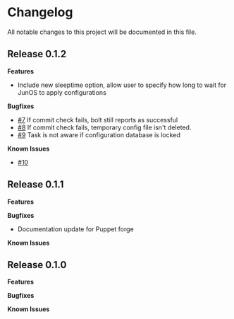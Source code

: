 # Changelog

All notable changes to this project will be documented in this file.

## Release 0.1.2

**Features**
- Include new sleeptime option, allow user to specify how long to wait for JunOS to apply configurations

**Bugfixes**
- [#7](https://github.com/benjamin-robertson/juniper_config/issues/7) If commit check fails, bolt still reports as successful 
- [#8](https://github.com/benjamin-robertson/juniper_config/issues/8) If commit check fails, temporary config file isn't deleted.
- [#9](https://github.com/benjamin-robertson/juniper_config/issues/9) Task is not aware if configuration database is locked

**Known Issues**
- [#10](https://github.com/benjamin-robertson/juniper_config/issues/10)

## Release 0.1.1

**Features**

**Bugfixes**
- Documentation update for Puppet forge

**Known Issues**

## Release 0.1.0

**Features**

**Bugfixes**

**Known Issues**
